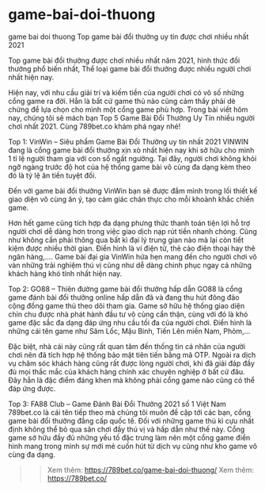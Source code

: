 # game-bai-doi-thuong
game bai doi thuong
Top game bài đổi thưởng uy tín được chơi nhiều nhất 2021

Top game bài đổi thưởng được chơi nhiều nhất năm 2021, hình thức đổi thưởng phổ biến nhất, Thể loại game bài đổi thưởng được nhiều người chơi nhất hiện nay.

Hiện nay, với nhu cầu giải trí và kiếm tiền của người chơi có vô số những cổng game ra đời. Hẳn là bất cứ game thủ nào cũng cảm thấy phải dè chừng để lựa chọn cho mình một cổng game phù hợp. Trong bài viết hôm nay, chúng tôi sẽ mách bạn Top 5 Game Bài Đổi Thưởng Uy Tín nhiều người chơi nhất 2021. Cùng 789bet.co khám phá ngay nhé!

Top 1: VinWin – Siêu phẩm Game Bài Đổi Thưởng uy tín nhất 2021
VINWIN đang là cổng game bài đổi thưởng xịn xò nhất hiện nay khi sở hữu cho mình 1 tỉ lệ người tham gia với con số ngất ngưởng. Tại đây, người chơi không khỏi ngỡ ngàng trước độ hot của hệ thống game bài vô cùng đa dạng kèm theo đó là tỷ lệ ăn tiền tuyệt đối.

Đến với game bài đổi thưởng VinWin bạn sẽ được đắm mình trong lối thiết kế giao diện vô cùng ăn ý, tạo cảm giác chân thực cho mỗi khoảnh khắc chiến game.

Hơn hết game cũng tích hợp đa dạng phưng thức thanh toán tiện lợi hỗ trợ người chơi dễ dàng hơn trong việc giao dịch nạp rút tiền nhanh chóng. Cũng như không cần phải thông qua bất kì đại lý trung gian nào mà lại còn tiết kiệm được nhiều thời gian. Điển hình là ví điện tử, thẻ cào điện thoại hay thẻ ngân hàng,…. Game bài đại gia VinWin hứa hẹn mang đến cho người chơi vô vàn những trải nghiệm thú vị cũng như dễ dàng chinh phục ngay cả những khách hàng khó tính nhất hiện nay.

Top 2: GO88 – Thiên đường game bài đổi thưởng hấp dẫn
GO88 là cổng game đánh bài đổi thưởng online hấp dẫn đã và đang thu hút đông đảo cộng đồng game thủ theo dõi tham gia. Game sở hữu hệ thống giao diện chỉn chu được nhà phát hành đầu tư vô cùng cẩn thận, cùng với đó là khó game đặc sắc đa dạng đáp ứng nhu cầu tối đa của người chơi. Điển hình là những cái tên game như Sâm Lốc, Mậu Binh, Tiến Lên miền Nam, Phỏm,…

Đặc biệt, nhà cái này cũng rất quan tâm đến thống tin cá nhân của người chơi nên đã tích hợp hệ thống bảo mật tiên tiến bằng mã OTP. Ngoài ra dịch vụ chăm sóc khách hàng cũng rất được lòng người chơi, khi đã giải đáp đầy đủ mọi thắc mắc của khách hàng chính xác chuyên nghiệp ở bất cứ đâu. Đây hẳn là đặc điểm đáng khen mà không phải cổng game nào cũng có thể đáp ứng được.

Top 3: FA88 Club – Game Đánh Bài Đổi Thưởng 2021 số 1 Việt Nam
789bet.co là cái tên tiếp theo mà chúng tôi muôn đề cập tới các bạn, cổng game bài đổi thưởng đẳng cấp quốc tế. Đối với những game thủ kì cựu nhất định không thể bỏ qua sân chơi đầy thú vị và hấp dẫn như thế này. Cổng game sở hữu đầy đủ những yếu tố đặc trưng làm nên một cổng game điển hình mang trong mình sự mới mẻ cuốn hút từ dịch vụ cũng như kho game vô cùng đa dạng.

>> Xem thêm: https://789bet.co/game-bai-doi-thuong/
>> Xem thêm: https://789bet.co/
